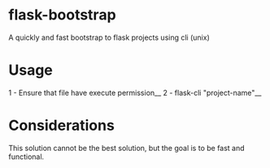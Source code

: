 # flask-bootstrap
A quickly and fast bootstrap to flask projects using cli (unix)

# Usage

1 - Ensure that file have execute permission__
2 - flask-cli "project-name"__

# Considerations

This solution cannot be the best solution, but the goal is to be fast and functional.

